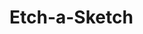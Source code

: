 # Etch-a-Sketch
 <!-- 
Create a webpage with a 16x16 grid of square divs using javascript inside a container div 
(which can go directly in your HTML).

Use flexbox to make the divs appear as a grid

Be careful with borders and margins, as they can adjust the size of the squares!

“OMG, why isn’t my grid being created???”
Did you link your CSS stylesheet?
Open your browser’s developer tools.
Check if there are any errors in the JavaScript console.
Check your “elements” pane to see if the elements have actually shown up but are somehow hidden.

Go willy-nilly and add console.log statements in your JavaScript to see if it’s actually being loaded.

Set up a “hover” effect so that the grid divs change color when your mouse passes over them, leaving a (pixelated) trail through your grid like a pen would.

Hint: “Hovering” is what happens when your mouse enters a div and ends when your mouse leaves it. You can set up event listeners for either of those events as a starting point.

There are multiple ways to change the color of the divs, including:
adding a new class to the div.
changing the div’s background color using JavaScript.

Add a button to the top of the screen that will send the user a popup asking for the number of squares per side for the new grid. Once entered, the existing grid should be removed and a new grid should be generated in the same total space as before (e.g. 960px wide) so that you’ve got a new sketch pad. Tip: Set the limit for the user input to a maximum of 100. A larger number of squares results in more computer resources being used, potentially causing delays, freezing, or crashing that we want to prevent.

Research button tags in HTML and how you can make a JavaScript function run when one is clicked.

Also check out prompts.

You should be able to enter 64 and have a brand new 64x64 grid pop up without changing the total amount of pixels used.
 -->
